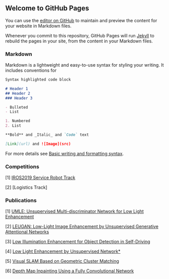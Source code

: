 ## Welcome to GitHub Pages

You can use the [editor on GitHub](https://github.com/nameCody/quyangyang/edit/gh-pages/index.md) to maintain and preview the content for your website in Markdown files.

Whenever you commit to this repository, GitHub Pages will run [Jekyll](https://jekyllrb.com/) to rebuild the pages in your site, from the content in your Markdown files.

### Markdown

Markdown is a lightweight and easy-to-use syntax for styling your writing. It includes conventions for

```markdown
Syntax highlighted code block

# Header 1
## Header 2
### Header 3

- Bulleted
- List

1. Numbered
2. List

**Bold** and _Italic_ and `Code` text

[Link](url) and ![Image](src)
```

For more details see [Basic writing and formatting syntax](https://docs.github.com/en/github/writing-on-github/getting-started-with-writing-and-formatting-on-github/basic-writing-and-formatting-syntax).

### Competitions

[1] [IROS2019 Service Robot Track](https://rpal.cse.usf.edu/competition_iros2019/)

[2] [Logistics Track]

### Publications

[1] [UMLE: Unsupervised Multi-discriminator Network for Low Light Enhancement](https://ieeexplore.ieee.org/abstract/document/9561051) 

[2] [LEUGAN: Low-Light Image Enhancement by Unsupervised Generative Attentional Networks](https://arxiv.org/abs/2012.13322)

[3] [Low Illumination Enhancement for Object Detection in Self-Driving](https://ieeexplore.ieee.org/abstract/document/8961471)

[4] [Low Light Enhancement by Unsupervised Network*](https://ieeexplore.ieee.org/abstract/document/9303267)

[5] [Visual SLAM Based on Geometric Cluster Matching](https://ieeexplore.ieee.org/abstract/document/9044135)

[6] [Depth Map Inpainting Using a Fully Convolutional Network](https://ieeexplore.ieee.org/abstract/document/8961820)
